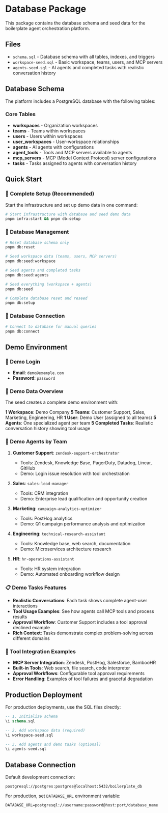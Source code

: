 # Database Package

This package contains the database schema and seed data for the boilerplate agent orchestration platform.

## Files

- `schema.sql` - Database schema with all tables, indexes, and triggers
- `workspace-seed.sql` - Basic workspace, teams, users, and MCP servers
- `agents-seed.sql` - AI agents and completed tasks with realistic conversation history

## Database Schema

The platform includes a PostgreSQL database with the following tables:

### Core Tables
- **workspaces** - Organization workspaces
- **teams** - Teams within workspaces
- **users** - Users within workspaces
- **user_workspaces** - User-workspace relationships
- **agents** - AI agents with configurations
- **agent_tools** - Tools and MCP servers available to agents
- **mcp_servers** - MCP (Model Context Protocol) server configurations
- **tasks** - Tasks assigned to agents with conversation history

## Quick Start

### 🚀 Complete Setup (Recommended)
Start the infrastructure and set up demo data in one command:

```bash
# Start infrastructure with database and seed demo data
pnpm infra:start && pnpm db:setup
```

### 🔄 Database Management

```bash
# Reset database schema only
pnpm db:reset

# Seed workspace data (teams, users, MCP servers)
pnpm db:seed:workspace

# Seed agents and completed tasks
pnpm db:seed:agents

# Seed everything (workspace + agents)
pnpm db:seed

# Complete database reset and reseed
pnpm db:setup
```

### 🔌 Database Connection

```bash
# Connect to database for manual queries
pnpm db:connect
```

## Demo Environment

### 👤 Demo Login
- **Email**: `demo@example.com`
- **Password**: `password`

### 🏢 Demo Data Overview

The seed creates a complete demo environment with:

**1 Workspace**: Demo Company
**5 Teams**: Customer Support, Sales, Marketing, Engineering, HR
**1 User**: Demo User (assigned to all teams)
**5 Agents**: One specialized agent per team
**5 Completed Tasks**: Realistic conversation history showing tool usage

### 🤖 Demo Agents by Team

1. **Customer Support**: `zendesk-support-orchestrator`
   - Tools: Zendesk, Knowledge Base, PagerDuty, Datadog, Linear, GitHub
   - Demo: Login issue resolution with tool orchestration

2. **Sales**: `sales-lead-manager`
   - Tools: CRM integration
   - Demo: Enterprise lead qualification and opportunity creation

3. **Marketing**: `campaign-analytics-optimizer`
   - Tools: PostHog analytics
   - Demo: Q1 campaign performance analysis and optimization

4. **Engineering**: `technical-research-assistant`
   - Tools: Knowledge base, web search, documentation
   - Demo: Microservices architecture research

5. **HR**: `hr-operations-assistant`
   - Tools: HR system integration
   - Demo: Automated onboarding workflow design

### 📋 Demo Tasks Features

- **Realistic Conversations**: Each task shows complete agent-user interactions
- **Tool Usage Examples**: See how agents call MCP tools and process results
- **Approval Workflow**: Customer Support includes a tool approval declined example
- **Rich Context**: Tasks demonstrate complex problem-solving across different domains

### 🔧 Tool Integration Examples

- **MCP Server Integration**: Zendesk, PostHog, Salesforce, BambooHR
- **Built-in Tools**: Web search, file search, code interpreter
- **Approval Workflows**: Configurable tool approval requirements
- **Error Handling**: Examples of tool failures and graceful degradation

## Production Deployment

For production deployments, use the SQL files directly:

```sql
-- 1. Initialize schema
\i schema.sql

-- 2. Add workspace data (required)
\i workspace-seed.sql

-- 3. Add agents and demo tasks (optional)
\i agents-seed.sql
```

## Database Connection

Default development connection:
```
postgresql://postgres:postgres@localhost:5432/boilerplate_db
```

For production, set `DATABASE_URL` environment variable:
```
DATABASE_URL=postgresql://username:password@host:port/database_name
``` 